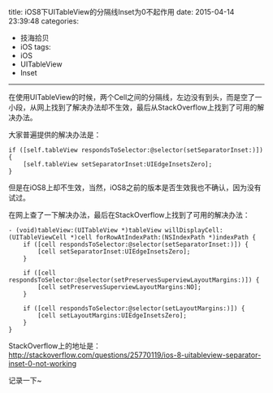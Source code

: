 title: iOS8下UITableView的分隔线Inset为0不起作用
date: 2015-04-14 23:39:48
categories: 
- 技海拾贝
- iOS
tags:
- iOS
- UITableView
- Inset
---

在使用UITableView的时候，两个Cell之间的分隔线，左边没有到头，而是空了一小段，从网上找到了解决办法却不生效，最后从StackOverflow上找到了可用的解决办法。

<!-- more -->

大家普遍提供的解决办法是：

    if ([self.tableView respondsToSelector:@selector(setSeparatorInset:)]) {
        [self.tableView setSeparatorInset:UIEdgeInsetsZero];
    }

但是在iOS8上却不生效，当然，iOS8之前的版本是否生效我也不确认，因为没有试过。

在网上查了一下解决办法，最后在StackOverflow上找到了可用的解决办法：

    - (void)tableView:(UITableView *)tableView willDisplayCell:(UITableViewCell *)cell forRowAtIndexPath:(NSIndexPath *)indexPath {
        if ([cell respondsToSelector:@selector(setSeparatorInset:)]) {
            [cell setSeparatorInset:UIEdgeInsetsZero];
        }
        
        if ([cell respondsToSelector:@selector(setPreservesSuperviewLayoutMargins:)]) {
            [cell setPreservesSuperviewLayoutMargins:NO];
        }
        
        if ([cell respondsToSelector:@selector(setLayoutMargins:)]) {
            [cell setLayoutMargins:UIEdgeInsetsZero];
        }
    }

StackOverflow上的地址是：http://stackoverflow.com/questions/25770119/ios-8-uitableview-separator-inset-0-not-working

记录一下~